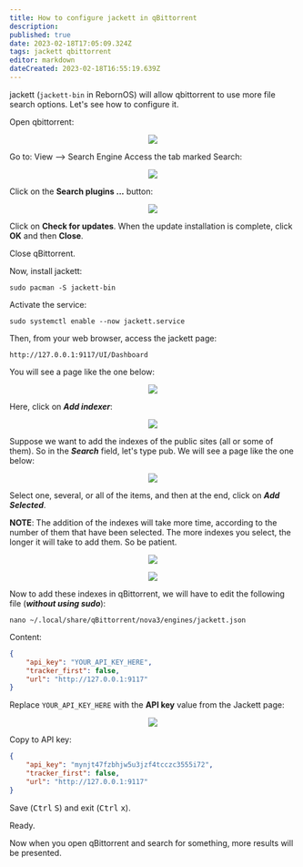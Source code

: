 ```yaml
---
title: How to configure jackett in qBittorrent
description: 
published: true
date: 2023-02-18T17:05:09.324Z
tags: jackett qbittorrent
editor: markdown
dateCreated: 2023-02-18T16:55:19.639Z
---
```


jackett (`jackett-bin` in RebornOS) will allow qbittorrent to use more file search options. Let's see how to configure it.


Open qbittorrent:

<p align="center">
<img src="https://gitlab.com/rebornos-team/rebornos-images-for-wiki/how-to-use-jackett-in-qbittorrent/-/raw/main/qbittorent-main.png">
</p>

Go to: View --> Search Engine
Access the tab marked Search:

<p align="center">
<img src="https://gitlab.com/rebornos-team/rebornos-images-for-wiki/how-to-use-jackett-in-qbittorrent/-/raw/main/qbittorrent-search-plugins.png">
</p>

Click on the **Search plugins ...** button:

<p align="center">
<img src="https://gitlab.com/rebornos-team/rebornos-images-for-wiki/how-to-use-jackett-in-qbittorrent/-/raw/main/qbittorrent-plugins.png">
</p>

Click on **Check for updates**.
When the update installation is complete, click **OK** and then **Close**.

Close qBittorrent.

Now, install jackett:

```
sudo pacman -S jackett-bin
```

Activate the service:

```
sudo systemctl enable --now jackett.service
```

Then, from your web browser, access the jackett page:

```
http://127.0.0.1:9117/UI/Dashboard
```

You will see a page like the one below:

<p align="center">
<img src="https://gitlab.com/rebornos-team/rebornos-images-for-wiki/how-to-use-jackett-in-qbittorrent/-/raw/main/jackett-0001.png">
</p>

Here, click on ***Add indexer***:

<p align="center">
<img src="https://gitlab.com/rebornos-team/rebornos-images-for-wiki/how-to-use-jackett-in-qbittorrent/-/raw/main/jackett-0002.png">
</p>


Suppose we want to add the indexes of the public sites (all or some of them). So in the ***Search*** field, let's type pub. We will see a page like the one below:

<p align="center">
<img src="https://gitlab.com/rebornos-team/rebornos-images-for-wiki/how-to-use-jackett-in-qbittorrent/-/raw/main/jackett-0003.png">
</p>


Select one, several, or all of the items, and then at the end, click on ***Add Selected***.

**NOTE**: The addition of the indexes will take more time, according to the number of them that have been selected. The more indexes you select, the longer it will take to add them. So be patient.

<p align="center">
<img src="https://gitlab.com/rebornos-team/rebornos-images-for-wiki/how-to-use-jackett-in-qbittorrent/-/raw/main/jackett-select.png">
</p>

<p align="center">
<img src="https://gitlab.com/rebornos-team/rebornos-images-for-wiki/how-to-use-jackett-in-qbittorrent/-/raw/main/Add_Selected_and_Close.png">
</p>

Now to add these indexes in qBittorrent, we will have to edit the following file (***without using sudo***):

```
nano ~/.local/share/qBittorrent/nova3/engines/jackett.json
```

Content:

```json
{
    "api_key": "YOUR_API_KEY_HERE", 
    "tracker_first": false, 
    "url": "http://127.0.0.1:9117"
}
```

Replace `YOUR_API_KEY_HERE` with the **API key** value from the Jackett page:

<p align="center">
<img src="https://gitlab.com/rebornos-team/rebornos-images-for-wiki/how-to-use-jackett-in-qbittorrent/-/raw/main/API_Key.png">
</p>

Copy to API key:

```json
{
    "api_key": "mynjt47fzbhjw5u3jzf4tcczc3555i72", 
    "tracker_first": false, 
    "url": "http://127.0.0.1:9117"
}
```

Save (<kbd>Ctrl</kbd> <kbd>S</kbd>) and exit (<kbd>Ctrl</kbd> <kbd>x</kbd>).

Ready.

Now when you open qBittorrent and search for something, more results will be presented.
